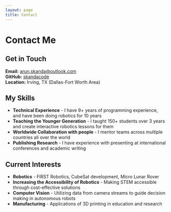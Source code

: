 ```yaml
---
layout: page
title: Contact
---
```


# Contact Me

## **Get in Touch**

**Email:** [arun.skanda@outlook.com](mailto:arun.skanda@outlook.com)  
**GitHub:** [skandacode](https://github.com/skandacode)  
**Location:** Irving, TX (Dallas-Fort Worth Area)

## **My Skills**

- **Technical Experience** - I have 9+ years of programming experience, and have been doing robotics for 10 years
- **Teaching the Younger Generation** - I taught 150+ students over 3 years and create interactive robotics lessons for them
- **Worldwide Collaboration with people** - I mentor teams across multiple countries all over the world
- **Publishing Research** - I have experience with presenting at international conferences and academic writing

## **Current Interests**

- **Robotics** - FIRST Robotics, CubeSat development, Micro Lunar Rover 
- **Increasing the Accessibility of Robotics** - Making STEM accessible through cost-effective solutions
- **Computer Vision** - Utilizing data from camera streams to guide decision making in autonomous robots
- **Manufacturing** - Applications of 3D printing in education and research
<br>
